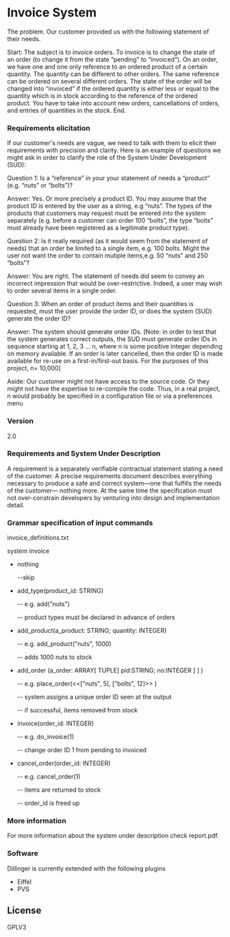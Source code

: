 # Invoice System


The problem. Our customer provided us with the following statement of their needs.

Start: The subject is to invoice orders. To invoice is to change the state of an order (to change it from the state “pending” to “invoiced”). On an order, we have one and one only reference to an ordered product of a certain quantity. The quantity can be different to other orders. The same reference can be ordered on several different orders. The state of the order will be changed into “invoiced” if the ordered quantity is either less or equal to the quantity which is in stock according to the reference of the ordered product. You have to take into account new orders, cancellations of orders, and entries of quantities in the stock. End.

### Requirements elicitation

If our customer's needs are vague, we need to talk with them to elicit their requirements with precision and clarity. Here is an example of questions we might ask in order to clarify the role of the System Under Development (SUD):

Question 1: Is a “reference” in your your statement of needs a “product” (e.g. “nuts” or “bolts”)?

Answer: Yes. Or more precisely a product ID. You may assume that the product ID is entered by the user as a string, e.g “nuts”. The types of the products that customers may request must be entered into the system separately (e.g. before a customer can order 100 “bolts”, the type “bolts” must already have been registered as a legitimate product type).

Question 2: Is it really required (as it would seem from the statement of needs) that an order be limited to a single item, e.g. 100 bolts. Might the user not want the order to contain mutiple items,e.g. 50 “nuts” and 250 “bolts”?

Answer: You are right. The statement of needs did seem to convey an incorrect impression that would be over-restrictive. Indeed, a user may wish to order several items in a single order.

Question 3: When an order of product items and their quantities is requested, must the user provide the order ID, or does the system (SUD) generate the order ID?

Answer: The system should generate order IDs. [Note: in order to test that the system generates correct outputs, the SUD must generate order IDs in sequence starting at 1, 2, 3 … n, where n is some positive integer depending on memory available. If an order is later cancelled, then the order ID is made available for re-use on a first-in/first-out basis. For the purposes of this project, n= 10,000]

Aside: Our customer might not have access to the source code. Or they might not have the expertise to re-compile the code. Thus, in a real project, n would probably be specified in a configuration file or via a preferences menu

### Version
2.0

### Requirements and System Under Description
A requirement is a separately verifiable contractual statement stating a need of
the customer. A precise requirements document describes everything necessary to
produce a safe and correct system—one that fulfills the needs of the customer—
nothing more. At the same time the specification must not over-constrain developers
by venturing into design and implementation detail.


### Grammar specification of input commands
invoice_definitions.txt

system invoice

* nothing 
  
  --skip

* add_type(product_id: STRING)

    -- e.g. add("nuts")

    -- product types must be declared in advance of orders
* add_product(a_product: STRING; quantity: INTEGER)

    -- e.g. add_product("nuts", 1000)

    -- adds 1000 nuts to stock
* add_order (a_order: ARRAY[ TUPLE[ pid:STRING; no:INTEGER ] ] )

    -- e.g. place_order(<<["nuts", 5], ["bolts", 12]>> )

    -- system assigns a unique order ID seen at the output

    -- if successful, items removed from stock

* invoice(order_id: INTEGER)

    -- e.g. do_invoice(1)

    -- change order ID 1 from pending to invoiced

* cancel_order(order_id: INTEGER)
    
    -- e.g. cancel_order(1)
    
    -- items are returned to stock
    
    -- order_id is freed up
    
### More information

For more information about the system under description check report.pdf.

### Software

Dillinger is currently extended with the following plugins

* Eiffel
* PVS




License
----

GPLV3


